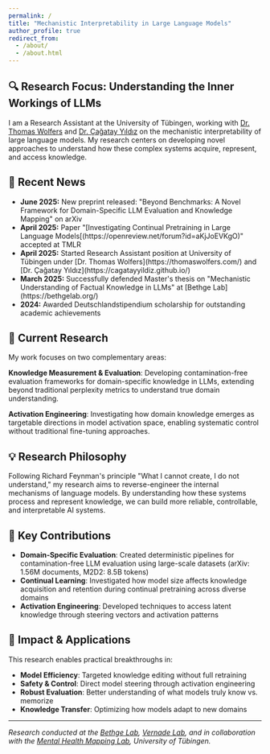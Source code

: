 ```yaml
---
permalink: /
title: "Mechanistic Interpretability in Large Language Models"
author_profile: true
redirect_from: 
  - /about/
  - /about.html
---
```


## 🔍 Research Focus: Understanding the Inner Workings of LLMs

I am a Research Assistant at the University of Tübingen, working with [Dr. Thomas Wolfers](https://thomaswolfers.com/) and [Dr. Çağatay Yıldız](https://cagatayyildiz.github.io/) on the mechanistic interpretability of large language models. My research centers on developing novel approaches to understand how these complex systems acquire, represent, and access knowledge.

## 📰 Recent News

<div class="news-box">
<ul>
<li><strong>June 2025:</strong> New preprint released: "Beyond Benchmarks: A Novel Framework for Domain-Specific LLM Evaluation and Knowledge Mapping" on arXiv</li>
<li><strong>April 2025:</strong> Paper "[Investigating Continual Pretraining in Large Language Models[(https://openreview.net/forum?id=aKjJoEVKgO)" accepted at TMLR</li>
<li><strong>April 2025:</strong> Started Research Assistant position at University of Tübingen under [Dr. Thomas Wolfers](https://thomaswolfers.com/) and [Dr. Çağatay Yıldız](https://cagatayyildiz.github.io/)</li>
<li><strong>March 2025:</strong> Successfully defended Master's thesis on "Mechanistic Understanding of Factual Knowledge in LLMs" at [Bethge Lab](https://bethgelab.org/)</li>
<li><strong>2024:</strong> Awarded Deutschlandstipendium scholarship for outstanding academic achievements</li>
</ul>
</div>


## 🧪 Current Research

My work focuses on two complementary areas:

**Knowledge Measurement & Evaluation**: Developing contamination-free evaluation frameworks for domain-specific knowledge in LLMs, extending beyond traditional perplexity metrics to understand true domain understanding.

**Activation Engineering**: Investigating how domain knowledge emerges as targetable directions in model activation space, enabling systematic control without traditional fine-tuning approaches.

## 💡 Research Philosophy

Following Richard Feynman's principle "What I cannot create, I do not understand," my research aims to reverse-engineer the internal mechanisms of language models. By understanding how these systems process and represent knowledge, we can build more reliable, controllable, and interpretable AI systems.

## 🔬 Key Contributions

- **Domain-Specific Evaluation**: Created deterministic pipelines for contamination-free LLM evaluation using large-scale datasets (arXiv: 1.56M documents, M2D2: 8.5B tokens)
- **Continual Learning**: Investigated how model size affects knowledge acquisition and retention during continual pretraining across diverse domains
- **Activation Engineering**: Developed techniques to access latent knowledge through steering vectors and activation patterns

## 🎯 Impact & Applications

This research enables practical breakthroughs in:
- **Model Efficiency**: Targeted knowledge editing without full retraining
- **Safety & Control**: Direct model steering through activation engineering  
- **Robust Evaluation**: Better understanding of what models truly know vs. memorize
- **Knowledge Transfer**: Optimizing how models adapt to new domains

---

*Research conducted at the [Bethge Lab](https://bethgelab.org/), [Vernade Lab](https://www.cvernade.com/), and in collaboration with the [Mental Health Mapping Lab](https://mhm-lab.github.io/), University of Tübingen.*
